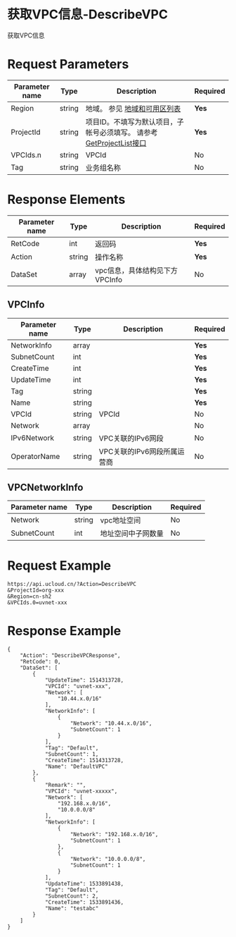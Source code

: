 # 获取VPC信息-DescribeVPC

获取VPC信息

# Request Parameters
|Parameter name|Type|Description|Required|
|---|---|---|---|
|Region|string|地域。 参见 [地域和可用区列表](../summary/regionlist.html)|**Yes**|
|ProjectId|string|项目ID。不填写为默认项目，子帐号必须填写。 请参考[GetProjectList接口](../summary/get_project_list.html)|**Yes**|
|VPCIds.n|string|VPCId|No|
|Tag|string|业务组名称|No|

# Response Elements
|Parameter name|Type|Description|Required|
|---|---|---|---|
|RetCode|int|返回码|**Yes**|
|Action|string|操作名称|**Yes**|
|DataSet|array|vpc信息，具体结构见下方VPCInfo|No|

## VPCInfo
|Parameter name|Type|Description|Required|
|---|---|---|---|
|NetworkInfo|array||**Yes**|
|SubnetCount|int||**Yes**|
|CreateTime|int||**Yes**|
|UpdateTime|int||**Yes**|
|Tag|string||**Yes**|
|Name|string||**Yes**|
|VPCId|string|VPCId|No|
|Network|array||No|
|IPv6Network|string|VPC关联的IPv6网段|No|
|OperatorName|string|VPC关联的IPv6网段所属运营商|No|

## VPCNetworkInfo
|Parameter name|Type|Description|Required|
|---|---|---|---|
|Network|string|vpc地址空间|No|
|SubnetCount|int|地址空间中子网数量|No|

# Request Example
```
https://api.ucloud.cn/?Action=DescribeVPC
&ProjectId=org-xxx
&Region=cn-sh2
&VPCIds.0=uvnet-xxx
```

# Response Example
```
{
    "Action": "DescribeVPCResponse", 
    "RetCode": 0, 
    "DataSet": [
        {
            "UpdateTime": 1514313728, 
            "VPCId": "uvnet-xxx", 
            "Network": [
                "10.44.x.0/16"
            ], 
            "NetworkInfo": [
                {
                    "Network": "10.44.x.0/16", 
                    "SubnetCount": 1
                }
            ], 
            "Tag": "Default", 
            "SubnetCount": 1, 
            "CreateTime": 1514313728, 
            "Name": "DefaultVPC"
        }, 
        {
            "Remark": "", 
            "VPCId": "uvnet-xxxxx", 
            "Network": [
                "192.168.x.0/16", 
                "10.0.0.0/8"
            ], 
            "NetworkInfo": [
                {
                    "Network": "192.168.x.0/16", 
                    "SubnetCount": 1
                }, 
                {
                    "Network": "10.0.0.0/8", 
                    "SubnetCount": 1
                }
            ], 
            "UpdateTime": 1533891438, 
            "Tag": "Default", 
            "SubnetCount": 2, 
            "CreateTime": 1533891436, 
            "Name": "testabc"
        }
    ]
}
```

